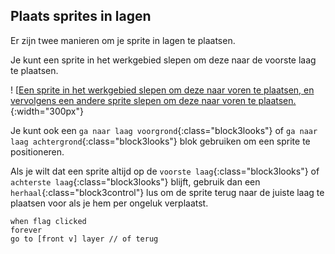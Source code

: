 ## Plaats sprites in lagen

Er zijn twee manieren om je sprite in lagen te plaatsen.

Je kunt een sprite in het werkgebied slepen om deze naar de voorste laag te plaatsen.

! [[Een sprite in het werkgebied slepen om deze naar voren te plaatsen, en vervolgens een andere sprite slepen om deze naar voren te plaatsen.](images/drag-sprite-change-layers.gif){:width="300px"}

Je kunt ook een `ga naar laag voorgrond`{:class="block3looks"} of `ga naar laag achtergrond`{:class="block3looks"} blok gebruiken om een sprite te positioneren.

Als je wilt dat een sprite altijd op de `voorste laag`{:class="block3looks"} of `achterste laag`{:class="block3looks"} blijft, gebruik dan een `herhaal`{:class="block3control"} lus om de sprite terug naar de juiste laag te plaatsen voor als je hem per ongeluk verplaatst.

```blocks3
when flag clicked
forever
go to [front v] layer // of terug
```
